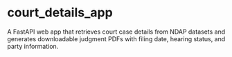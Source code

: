 # court_details_app
A FastAPI web app that retrieves court case details from NDAP datasets and generates downloadable judgment PDFs with filing date, hearing status, and party information.
